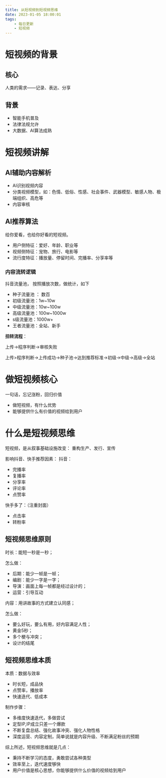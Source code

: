 ```yaml
---
title: 从短视频到短视频思维
date: 2023-01-05 18:00:01
tags:
    - 每日更新
    - 短视频
---
```


# 短视频的背景

## 核心
人类的需求——记录、表达、分享

## 背景

- 智能手机普及
- 法律法规允许
- 大数据、AI算法成熟

<!-- more -->
# 短视频讲解

## AI辅助内容解析

- AI识别视频内容
- 分类视频模型，如：色情、低俗、性感、社会事件、武器模型、敏感人物、极端组织、高危等
- 内容审核

## AI推荐算法
给你爱看，也给你好看的短视频。

- 用户侧特征：爱好、年龄、职业等
- 视频侧特征：宠物、旅行、电影等
- 流行度特征：播放量、停留时间、完播率、分享率等

### 内容流转逻辑

抖音流量池， 按照播放次数，做统计，如下
- 种子流量池 ： 数百
- 初级流量池：1w~10w
- 中级流量池：10w~100w
- 高级流量池：100w~1000w
- s级流量池：1000w+
- 王者流量池：全站、新手

**扭转流程**：

上传->程序判断->审核失败

上传>程序判断->上传成功->种子池->达到推荐标准->初级->中级->高级->全站

# 做短视频核心

一句话，忘记涨粉，回归价值

- 做短视频，有什么优势
- 能够提供什么有价值的视频给到用户

# 什么是短视频思维

短视频，是从叙事基础设施改变： 重构生产、发行、宣传

影响抖音、快手推荐因素：
抖音：
- 完播率
- 复播率
- 分享率
- 评论率
- 点赞率

快手多了：（注重封面）
- 点击率
- 转粉率

## 短视频思维原则
时长：能短一秒是一秒；

怎么做：
- 后期：能少一帧是一帧；
- 编剧：能少一字是一字；
- 导演：画面上每一帧都是经过设计的；
- 运营：引导互动

内容：用讲故事的方式建立认同感；

怎么做：
- 要么好玩，要么有用，好内容满足人性；
- 黄金5秒；
- 多个梗与冲突；
- 设计的结尾

## 短视频思维本质
本质：数据与效率

- 时长短，成品快
- 点赞率，播放率
- 快速迭代、低成本

制作步骤：
- 多维度快速迭代，多做尝试
- 定型IP,IP成立只差一个爆款
- 不断复盘总结、强化故事冲突、强化人物性格
- 深度运营、内容定制，简单说就是内容升级、不断满足粉丝的预期

综上所述，短视频思维就是几点：

- 秉持不断学习的态度，勇敢尝试各种类型
- 效率至上，迭代速度够快
- 用户价值是核心思想，你能够提供什么价值的视频给到用户
